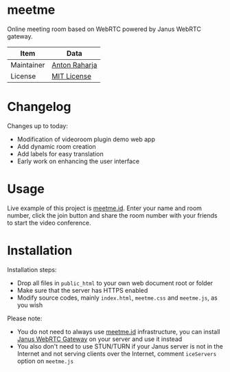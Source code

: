 # meetme

Online meeting room based on WebRTC powered by Janus WebRTC gateway.

Item       | Data
---------- | ----------------------------------------
Maintainer | [Anton Raharja](http://antonraharja.com)
License    | [MIT License](LICENSE.md)

# Changelog

Changes up to today:

- Modification of videoroom plugin demo web app
- Add dynamic room creation
- Add labels for easy translation
- Early work on enhancing the user interface

# Usage

Live example of this project is [meetme.id](https://meetme.id).
Enter your name and room number, click the join button and share the room number with your friends to start the video conference.

# Installation

Installation steps:

- Drop all files in `public_html` to your own web document root or folder
- Make sure that the server has HTTPS enabled
- Modify source codes, mainly `index.html`, `meetme.css` and `meetme.js`, as you wish

Please note:

- You do not need to always use [meetme.id](https://meetme.id) infrastructure, you can install [Janus WebRTC Gateway](https://janus.conf.meetecho.com/) on your server and use it instead
- You also don't need to use STUN/TURN if your Janus server is not in the Internet and not serving clients over the Internet, comment `iceServers` option on `meetme.js`
